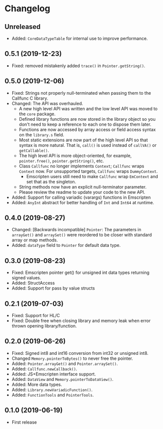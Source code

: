 # Changelog

## Unreleased

* Added: `CoreDataTypeTable` for internal use to improve performance.

## 0.5.1 (2019-12-23)

* Fixed: removed mistakenly added `trace()` in `Pointer.getString()`.

## 0.5.0 (2019-12-06)

* Fixed: Strings not properly null-terminated when passing them to the Callfunc C library.
* Changed: The API was overhauled.
  * A new high level API was written and the low level API was moved to the `core` package.
  * Defined library functions are now stored in the library object so you don't need to keep a reference to each one to dispose them later.
  * Functions are now accessed by array access or field access syntax on the `library.s` field.
  * Most static extensions are now part of the high level API so that syntax is more natural. That is, `call()` is used instead of `callVA()` or `getCallable()`.
  * The high level API is more object-oriented, for example, `pointer.free()`, `pointer.getString()`, etc.
  * Class `Callfunc` no longer implements `Context`; `Callfunc` wraps `Context` now. For unsupported targets, `Callfunc` wraps `DummyContext`.
    * Emscripten users still need to make `Callfunc` wrap `EmContext` and set that as the singleton.
  * String methods now have an explicit null-terminator parameter.
  * Please review the readme to update your code to the new API.
* Added: Support for calling variadic (varargs) functions in Emscripten
* Added: `AnyInt` abstract for better handling of `Int` and `Int64` at runtime.

## 0.4.0 (2019-08-27)

* Changed: [Backwards incompatible] `Pointer`: The parameters in `arrayGet()` and `arraySet()` were reordered to be closer with standard array or map methods.
* Added: `dataType` field to `Pointer` for default data type.

## 0.3.0 (2019-08-23)

* Fixed: Emscripten pointer get() for unsigned int data types returning signed values.
* Added: StructAccess
* Added: Support for pass by value structs

## 0.2.1 (2019-07-03)

* Fixed: Support for HL/C
* Fixed: Double free when closing library and memory leak when error thrown opening library/function.

## 0.2.0 (2019-06-26)

* Fixed: Signed int8 and int16 conversion from int32 or unsigned int8.
* Changed `Memory.pointerToBytes()` to never free the pointer.
* Added: `Pointer.arrayGet()` and `Pointer.arraySet()`.
* Added: `Callfunc.newCallback()`.
* Added: JS+Emscripten interface support.
* Added: `DataView` and `Memory.pointerToDataView()`.
* Added: More data types.
* Added: `Library.newVariadicFunction()`.
* Added: `FunctionTools` and `PointerTools`.

## 0.1.0 (2019-06-19)

* First release
